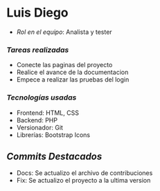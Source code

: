 # Luis Diego
- *Rol en el equipo*: Analista y tester

### *Tareas realizadas*
- Conecte las paginas del proyecto
- Realice el avance de la documentacion
- Empece a realizar las pruebas del login

### *Tecnologías usadas*
- Frontend: HTML, CSS
- Backend: PHP
- Versionador: Git
- Librerías: Bootstrap Icons

## *Commits Destacados*
- Docs: Se actualizo el archivo de contribuciones 
- Fix: Se actualizo el proyecto a la ultima version
